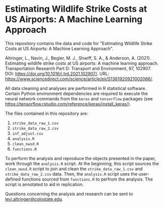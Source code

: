 # Estimating Wildlife Strike Costs at US Airports: A Machine Learning Approach

This repository contains the data and code for "Estimating Wildlife Strike Costs at US Airports: A Machine Learning Approach".

Altringer, L., Navin, J., Begier, M. J., Shwiff, S. A., & Anderson, A. (2021). Estimating wildlife strike costs at US airports: A machine learning approach. Transportation Research Part D: Transport and Environment, 97, 102907. DOI: <https://doi.org/10.1016/j.trd.2021.102907/>. URL: <https://www.sciencedirect.com/science/article/pii/S1361920921002066/>.

All data cleaning and analyses are performed in R statistical software. Certain Python environment dependencies are required to execute the neural network commands from the `keras` and `tensorflow` packages (see <https://tensorflow.rstudio.com/reference/keras/install_keras/>).

The files contained in this repository are:

  1. `strike_data_raw_1.csv`
  2. `strike_data_raw_2.csv`
  3. `inf_adjust.csv`
  4. `analysis.R`
  5. `clean_nwsd.R`
  6. `functions.R`

To perform the analysis and reproduce the objects presented in the paper, work through the `analysis.R` script. At the beginning, this script sources the `clean_nwsd.R` script to join and clean the `strike_data_raw_1.csv` and `strike_data_raw_2.csv` data. Then, the `analysis.R` script uses the user-defined functions sourced from `functions.R` to perfrom the analysis. The script is annotated to aid in replication.

Questions concerning the analysis and research can be sent to <levi.altringer@colostate.edu>.

